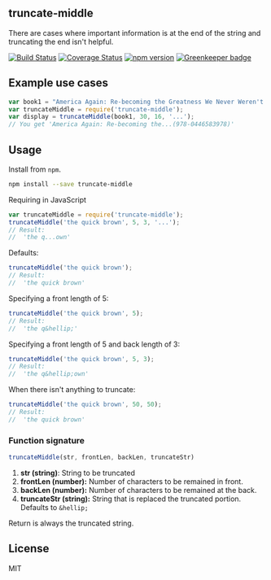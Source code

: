 ## truncate-middle

There are cases where important information is at the end of the string and truncating the end isn't helpful.

[![Build Status](https://travis-ci.org/kahwee/truncate-middle.svg?branch=master)](https://travis-ci.org/kahwee/truncate-middle) 
[![Coverage Status](https://coveralls.io/repos/kahwee/truncate-middle/badge.svg?branch=master)](https://coveralls.io/r/kahwee/truncate-middle?branch=master) 
[![npm version](https://badge.fury.io/js/truncate-middle.svg)](http://badge.fury.io/js/truncate-middle) 
[![Greenkeeper badge](https://badges.greenkeeper.io/kahwee/truncate-middle.svg)](https://greenkeeper.io/)

## Example use cases

```js
var book1 = "America Again: Re-becoming the Greatness We Never Weren't by Stephen Colbert (978-0446583978)";
var truncateMiddle = require('truncate-middle');
var display = truncateMiddle(book1, 30, 16, '...');
// You get 'America Again: Re-becoming the...(978-0446583978)'
```

## Usage
Install from `npm`.

```sh
npm install --save truncate-middle
```

Requiring in JavaScript

```js
var truncateMiddle = require('truncate-middle');
truncateMiddle('the quick brown', 5, 3, '...');
// Result:
//  'the q...own'
```

Defaults:


```js
truncateMiddle('the quick brown');
// Result:
//  'the quick brown'
```

Specifying a front length of 5:

```js
truncateMiddle('the quick brown', 5);
// Result:
//  'the q&hellip;'
```

Specifying a front length of 5 and back length of 3:

```js
truncateMiddle('the quick brown', 5, 3);
// Result:
//  'the q&hellip;own'
```

When there isn't anything to truncate:

```js
truncateMiddle('the quick brown', 50, 50);
// Result:
//  'the quick brown'
```

### Function signature

```js
truncateMiddle(str, frontLen, backLen, truncateStr)
```

1. **str (string)**: String to be truncated
1. **frontLen (number):** Number of characters to be remained in front.
1. **backLen (number):** Number of characters to be remained at the back.
1. **truncateStr (string):** String that is replaced the truncated portion. Defaults to `&hellip;`

Return is always the truncated string.

## License

MIT
